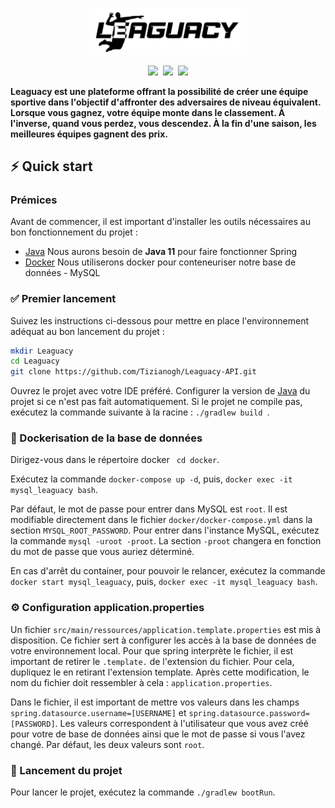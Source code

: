 <p align="center"><img width=50% src="./assets/leaguacy-logo.svg"></p>



<p align="center"><img src="https://img.shields.io/badge/Java-1.11-fdff00?style=for-the-badge&logo=Java">&nbsp;
<img src="https://img.shields.io/badge/Spring-2.6.4-fdff00?style=for-the-badge&logo=Spring">&nbsp;
<img src="https://img.shields.io/badge/MySQL-8-fdff00?style=for-the-badge&logo=Java"></p>

**Leaguacy est une plateforme offrant la possibilité de créer une équipe sportive dans l'objectif d'affronter des adversaires de niveau équivalent. Lorsque vous gagnez, votre équipe monte dans le classement. À l'inverse, quand vous perdez, vous descendez. À la fin d'une saison, les meilleures équipes gagnent des prix.**


## ⚡️ Quick start


### Prémices


Avant de commencer, il est important d'installer les outils nécessaires au bon fonctionnement du projet :
- [Java](https://www.oracle.com/fr/java/technologies/javase/jdk11-archive-downloads.html) Nous aurons besoin de **Java 11** pour faire fonctionner Spring
- [Docker](https://www.docker.com/) Nous utiliserons docker pour conteneuriser notre base de données - MySQL


### ✅ Premier lancement


Suivez les instructions ci-dessous pour mettre en place l'environnement adéquat au bon lancement du projet :

```sh
mkdir Leaguacy
cd Leaguacy
git clone https://github.com/Tizianogh/Leaguacy-API.git
```

Ouvrez le projet avec votre IDE préféré. Configurer la version de [Java](https://www.oracle.com/fr/java/technologies/javase/jdk11-archive-downloads.html) du projet si ce n'est pas fait automatiquement. Si le projet ne compile pas, exécutez la commande suivante à la racine : ``./gradlew build
``.


### 🐳 Dockerisation de la base de données


Dirigez-vous dans le répertoire docker ``` cd docker```.

Exécutez la commande ```docker-compose up -d```, puis, 
```docker exec -it mysql_leaguacy bash```.

Par défaut, le mot de passe pour entrer dans MySQL est ```root```. Il est modifiable directement dans le fichier ```docker/docker-compose.yml``` dans la section ``MYSQL_ROOT_PASSWORD``.
Pour entrer dans l'instance MySQL, exécutez la commande ```mysql -uroot -proot```. La section ``-proot`` changera en fonction du mot de passe que vous auriez déterminé.

En cas d'arrêt du container, pour pouvoir le relancer, exécutez la commande ``docker start mysql_leaguacy``, puis, ``docker exec -it mysql_leaguacy bash``.


### ⚙ Configuration application.properties️


Un fichier ```src/main/ressources/application.template.properties``` est mis à disposition. Ce fichier sert à configurer les accès à la base de données de votre environnement local.
Pour que spring interprète le fichier, il est important de retirer le  ``.template.`` de l'extension du fichier. Pour cela, dupliquez le en retirant l'extension template. Après cette modification, le nom du fichier doit ressembler à cela : ``application.properties``.

Dans le fichier, il est important de mettre vos valeurs dans les champs ``spring.datasource.username=[USERNAME]`` et ``spring.datasource.password=[PASSWORD]``. Les valeurs correspondent à l'utilisateur que vous avez créé pour votre de base de données ainsi que le mot de passe si vous l'avez changé. Par défaut, les deux valeurs sont ``root``.


### 🏁 Lancement du projet


Pour lancer le projet, exécutez la commande ```./gradlew bootRun```.

